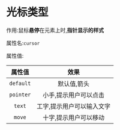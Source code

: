 # 光标类型

作用:鼠标**悬停**在元素上时,**指针显示的样式**

属性名:`cursor`

属性值:

|  属性值   |           效果            |
| :-------: | :-----------------------: |
| `default` |        默认值,箭头        |
| `pointer` |   小手,提示用户可以点击   |
|  `text`   | 工字,提示用户可以输入文字 |
|  `move`   |   十字,提示用户可以移动   |

